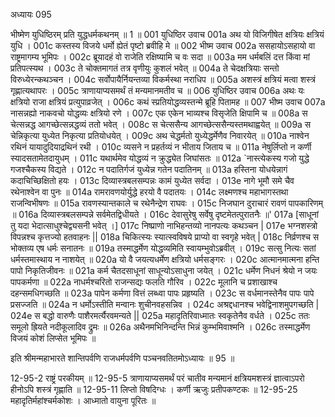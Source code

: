 अध्यायः 095

भीष्मेण युधिष्ठिरम् प्रति युद्धधर्मकथनम् ॥ 1 ॥
001	युधिष्ठिर उवाच 
001a	अथ यो विजिगीषेत क्षत्रियः क्षत्रियं युधि ।
001c	कस्तस्य विजये धर्मो ह्येतं पृष्टो ब्रवीहि मे ॥
002	भीष्म उवाच 
002a	ससहायोऽसहायो वा राष्ट्रमागम्य भूमिपः ।
002c	ब्रूयादहं वो राजेति रक्षिष्यामि च वः सदा ॥
003a	मम धर्मबलिं दत्त किंवा मां प्रतिपत्स्यथ ।
003c	ते चोक्तमागतं तत्र वृणीयुः कुशलं भवेत् ॥
004a	ते चेदक्षत्रियाः सन्तो विरुध्येरन्कथञ्चन ।
004c	सर्वोपायैर्नियन्तव्या विकर्मस्था नराधिप ॥
005a	अशस्त्रं क्षत्रियं मत्वा शस्त्रं गृह्णात्यथापरः ।
005c	त्राणायाप्यसमर्थं तं मन्यमानमतीव च ॥
006	युधिष्ठिर उवाच 
006a	अथः यः क्षत्रियो राजा क्षत्रियं प्रत्युपाव्रजेत् ।
006c	कथं स्प्रतियोद्धव्यस्तन्मे ब्रूहि पितामह ॥
007	भीष्म उवाच 
007a	नासन्नह्यो नाकवचो योद्धव्यः क्षत्रियो रणे ।
007c	एक एकेन भाव्यश्च विसृजेति क्षिपामि च ॥
008a	स चेत्सन्नद्ध आगच्छेत्सन्नद्धव्यं ततो भवेत् ।
008c	स चेत्ससैन्य आगच्छेत्ससैन्यस्तमथाह्वयेत् ॥
009a	स चेन्निकृत्या युध्येत निकृत्या प्रतियोधयेत् ।
009c	अथ चेद्धर्मतो युध्येद्धर्मेणैव निवारयेत् ॥
010a	नाश्वेन रथिनं यायादुदियाद्रथिनं रथी ।
010c	व्यसने न प्रहर्तव्यं न भीताय जिताय च ॥
011a	नेषुर्लिप्तो न कर्णी स्यादसतामेतदायुधम् ।
011c	यथार्थमेव योद्धव्यं न क्रुद्ध्येत जिघांसतः ॥
012a	`नास्त्येकस्य गजो युद्धे गजश्चैकस्य विद्यते ।
012c	न पदातिर्गजं युध्येन्न गतेन पदातिनम् ॥
013a	हस्तिना योधयेन्नागं कदाचिच्छिक्षितो हयः ।
013c	दिव्यास्त्रबलसम्पन्नः कामं युध्येत सर्वदा ।
013e	नागे भूमौ समे चैव रथेनाश्वेन वा पुनः ॥
014a	रामरावणयोर्युद्धे हरयो वै पदातयः ।
014c	लक्ष्मणश्च महाभागस्तथा राजन्विभीषणः ॥
015a	रावणस्यान्तकाले च रथेनैन्द्रेण राघवः ।
015c	निजघान दुराचारं रावणं पापकारिणम् ॥
016a	दिव्यास्त्रबलसम्पन्ने सर्वमेतद्विधीयते ।
016c	देवासुरेषु सर्वेषु दृष्टमेतत्पुरातनैः ॥'
017a	[साधूनां तु यदा भेदात्साधुश्चेद्व्यसनी भवेत् ।]
017c	निष्प्राणो नाभिहन्तव्यो नानपत्यः कथञ्चन |
017e	भग्नशस्त्रो विपन्नश्च कृत्तज्यो हतवाहनः ||
018a	चिकित्स्यः स्यात्स्वविषये प्राप्यो वा स्वगृहे भवेत् |
018c	निर्व्रणश्च स भोक्तव्य एष धर्मः सनातनः ॥
019a	तस्माद्धर्मेण योद्धव्यमिति स्वायम्भुवोऽब्रवीत् ।
019c	सत्सु नित्यः सतां धर्मस्तमास्थाय न नाशयेत् ॥
020a	यो वै जयत्यधर्मेण क्षत्रियो धर्मसङ्गरः ।
020c	आत्मानमात्मना हन्ति पापो निकृतिजीवनः ॥
021a	कर्म चैतदसाधूनां साधून्योऽसाधुना जयेत् ।
021c	धर्मेण निधनं श्रेयो न जयः पापकर्मणा ॥
022a	नाधर्मश्चरितो राजन्सद्यः फलति गौरिव ।
022c	मूलानि च प्रशाखाश्च दहन्समधिगच्छति ॥
023a	पापेन कर्मणा वित्तं लब्ध्वा पापः प्रहृष्यति ।
023c	स वर्धमानस्तेनैव पापः पापे प्रसज्जति ॥
024a	न धर्मोऽस्तीति मन्वानः शुचीनवहसन्निव ।
024c	अश्रद्दधानश्च भवेद्विनाशमुपगच्छति |
024e	स बद्धो वारुणैः पाशैरमर्त्यैरवमन्यते  ||
025a	महादृतिरिवाध्मातः स्वकृतेनैव वर्धते ।
025c	ततः समूलो ह्रियते नदीकूलादिव द्रुमः ॥
026a	अथैनमभिनिन्दन्ति भिन्नं कुम्भमिवाश्मनि ।
026c	तस्माद्धर्मेण विजयं कोशं लिप्सेत भूमिपः ॥ 

इति श्रीमन्महाभारते शान्तिपर्वणि राजधर्मपर्वणि पञ्चनवतितमोऽध्यायः ॥ 95 ॥

12-95-2 राष्ट्रं परकीयम् ॥ 12-95-5 त्राणायाप्यसमर्थं परं चातीव मन्यमानं क्षत्रियमशस्त्रं ज्ञात्वाऽपरो हीनोऽपि शस्त्रं गृह्णाति ॥ 12-95-11 लिप्तो विषदिग्धः । कर्णी ऋजुः प्रतीपकण्टकः ॥ 12-95-25 महादृतिर्महांश्चर्मकोशः । आध्मातो वायुना पूरितः ॥

